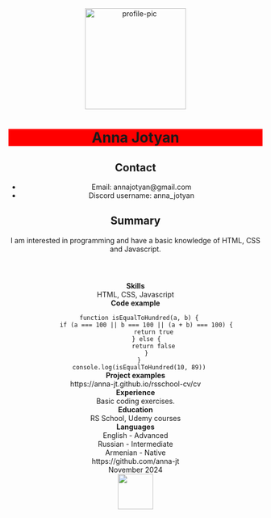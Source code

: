   <div align="center">

<img src="https://scontent.fevn6-4.fna.fbcdn.net/v/t39.30808-6/310778916_5575017409245514_654741222916984018_n.jpg?_nc_cat=109&ccb=1-7&_nc_sid=a5f93a&_nc_ohc=7dsGMFVuV_kQ7kNvgGgj0TK&_nc_zt=23&_nc_ht=scontent.fevn6-4.fna&_nc_gid=AFH325mPGHpP_W_rCP3cnNN&oh=00_AYAUUgTDcF1M7WmkrSCdG8SoRV-DXxRTEeiPUADGJA_8Jg&oe=673D2D23" alt="profile-pic" width="200px">

<h1 style="background-color:red;">Anna Jotyan</h1>

<header>
<div><h2>Contact</h2></div>
  <ul>
    <li>Email: annajotyan@gmail.com</li>
    <li>Discord username: anna_jotyan  </li>
  </ul>
<div><h2>Summary</h2></div>
I am interested in programming and have a basic knowledge of HTML, CSS and Javascript.
</header>

<main>
<div><b>Skills</b></div>
HTML, CSS, Javascript

<div><b>Code example</b></div>
<code>
  function isEqualToHundred(a, b) {
      if (a === 100 || b === 100 || (a + b) === 100) {
          return true
      } else {
          return false
      }
  }
  console.log(isEqualToHundred(10, 89))
</code>

<div><b>Project examples</b></div>
https://anna-jt.github.io/rsschool-cv/cv

<div><b>Experience</b></div>
Basic coding exercises.

<div><b>Education</b></div>
RS School, Udemy courses

<div><b>Languages</b></div>
English - Advanced <br>
Russian - Intermediate <br>
Armenian - Native
</main>

<footer>
  <div>https://github.com/anna-jt <br>
  November 2024 <br>
  <img src="https://raw.githubusercontent.com/rolling-scopes-school/js-fe-course-en/b920cf23482de2edaa0a25b62a0fd098eb67e91f/tasks/CV(markdown)/rs-school-logo.svg" width="70px">
  </div>
</footer>
</div>
